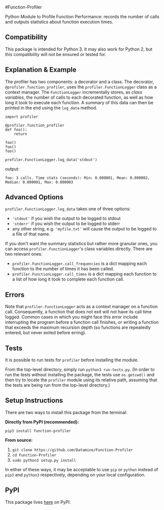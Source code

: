 #Function-Profiler

Python Module to Profile Function Performance: records the number of calls and
outputs statistics about function execution times.

## Compatibility

This package is intended for Python 3. It may also work for Python 2, but this 
compatibility will not be ensured or tested for.

## Explanation & Example

The profiler has two components: a decorator and a class. The decorator, `@profiler.function_profiler`,
uses the `profiler.FunctionLogger` class as a context manager. 
The `FunctionLogger` incrementally stores, as *class variables*, the number of calls 
to each decorated function, as well as how long it took to execute each function. 
A summary of this data can then be printed in the end using the `log_data` method.

```
import profiler

@profiler.function_profiler
def foo():
    return

foo()
foo()
foo()

profiler.FunctionLogger.log_data('stdout')
```
output:
```
foo: 3 calls. Time stats (seconds): Min: 0.000001, Mean: 0.000002, Median: 0.000001, Max: 0.000003
```

## Advanced Options

`profiler.FunctionLogger.log_data` takes one of three options:
- `'stdout'` if you wish the output to be logged to stdout
- `'stderr'` if you wish the output to be logged to stderr
- any other string, e.g. `'myfile.txt'` will cause the output to be logged to a file of that name.

If you don't want the summary statistics but rather more granular ones, you can access
`profiler.FunctionLogger`'s class variables directly. There are two relevant ones:

- `profiler.FunctionLogger.call_frequencies` is a dict mapping each function to the number of times it has been called.
- `profiler.FunctionLogger.call_times` is a dict mapping each function to a list of how long it took to complete each function call.

## Errors

Note that `profiler.FunctionLogger` acts as a context manager on a function call. Consequently,
a function that does not exit will not have its call time logged. Common cases in which you
might face this error include interrupting the program before a function call finishes, or
writing a function that exceeds the maximum recursion depth (so functions are repeatedly entered, but never exited before erring).

## Tests

It is possible to run tests for `profiler` before installing the module.

From the top-level directory, simply run `python3 run-tests.py`. (In order to run
the tests without installing the package, the tests use `os.getcwd()` and
then try to locate the `profiler` module using its relative path, assuming that
the tests are being run from the top-level directory.)

## Setup Instructions

There are two ways to install this package from the terminal:

**Directly from PyPI (recommended):**

`pip3 install function-profiler` 

**From source:**

1. `git clone https://github.com/Datamine/Function-Profiler`
2. `cd Function-Profiler`
3. `sudo python3 setup.py install`

In either of these ways, it may be acceptable to use `pip` or `python` instead of
`pip3` and `python3` respectively, depending on your local configuration.

## PyPI

This package lives [here](https://pypi.python.org/pypi?name=function-profiler&version=0.1&:action=display) on PyPI.

